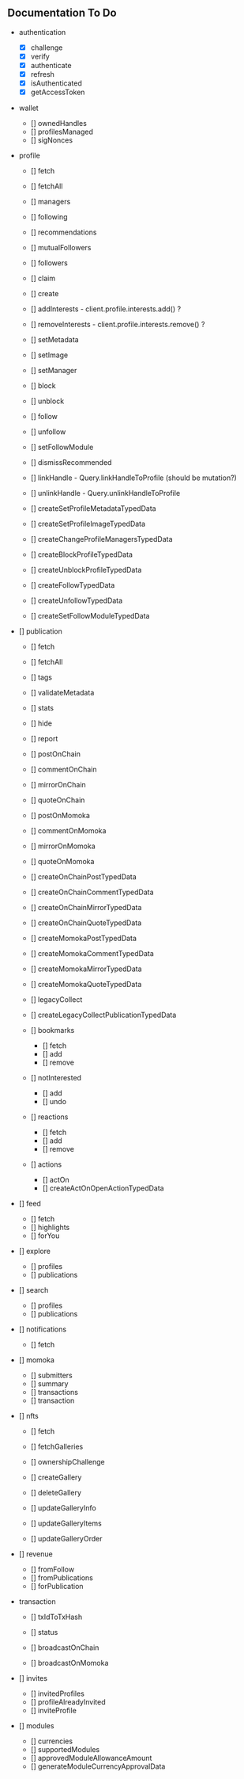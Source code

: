 ## Documentation To Do

- authentication

  - [x] challenge
  - [x] verify
  - [x] authenticate
  - [x] refresh
  - [x] isAuthenticated
  - [x] getAccessToken

- wallet

  - [] ownedHandles
  - [] profilesManaged
  - [] sigNonces

- profile

  - [] fetch
  - [] fetchAll
  - [] managers
  - [] following
  - [] recommendations
  - [] mutualFollowers
  - [] followers

  - [] claim
  - [] create
  - [] addInterests - client.profile.interests.add() ?
  - [] removeInterests - client.profile.interests.remove() ?
  - [] setMetadata
  - [] setImage
  - [] setManager
  - [] block
  - [] unblock
  - [] follow
  - [] unfollow
  - [] setFollowModule
  - [] dismissRecommended

  - [] linkHandle - Query.linkHandleToProfile (should be mutation?)
  - [] unlinkHandle - Query.unlinkHandleToProfile

  - [] createSetProfileMetadataTypedData
  - [] createSetProfileImageTypedData
  - [] createChangeProfileManagersTypedData
  - [] createBlockProfileTypedData
  - [] createUnblockProfileTypedData
  - [] createFollowTypedData
  - [] createUnfollowTypedData
  - [] createSetFollowModuleTypedData

- [] publication

  - [] fetch
  - [] fetchAll
  - [] tags
  - [] validateMetadata
  - [] stats

  - [] hide
  - [] report

  - [] postOnChain
  - [] commentOnChain
  - [] mirrorOnChain
  - [] quoteOnChain
  - [] postOnMomoka
  - [] commentOnMomoka
  - [] mirrorOnMomoka
  - [] quoteOnMomoka

  - [] createOnChainPostTypedData
  - [] createOnChainCommentTypedData
  - [] createOnChainMirrorTypedData
  - [] createOnChainQuoteTypedData
  - [] createMomokaPostTypedData
  - [] createMomokaCommentTypedData
  - [] createMomokaMirrorTypedData
  - [] createMomokaQuoteTypedData

  - [] legacyCollect
  - [] createLegacyCollectPublicationTypedData

  - [] bookmarks

    - [] fetch
    - [] add
    - [] remove

  - [] notInterested

    - [] add
    - [] undo

  - [] reactions

    - [] fetch
    - [] add
    - [] remove

  - [] actions

    - [] actOn
    - [] createActOnOpenActionTypedData

- [] feed

  - [] fetch
  - [] highlights
  - [] forYou

- [] explore

  - [] profiles
  - [] publications

- [] search

  - [] profiles
  - [] publications

- [] notifications

  - [] fetch

- [] momoka

  - [] submitters
  - [] summary
  - [] transactions
  - [] transaction

- [] nfts

  - [] fetch
  - [] fetchGalleries

  - [] ownershipChallenge
  - [] createGallery
  - [] deleteGallery
  - [] updateGalleryInfo
  - [] updateGalleryItems
  - [] updateGalleryOrder

- [] revenue

  - [] fromFollow
  - [] fromPublications
  - [] forPublication

- transaction

  - [] txIdToTxHash
  - [] status

  - [] broadcastOnChain
  - [] broadcastOnMomoka

- [] invites

  - [] invitedProfiles
  - [] profileAlreadyInvited
  - [] inviteProfile

- [] modules
  - [] currencies
  - [] supportedModules
  - [] approvedModuleAllowanceAmount
  - [] generateModuleCurrencyApprovalData
